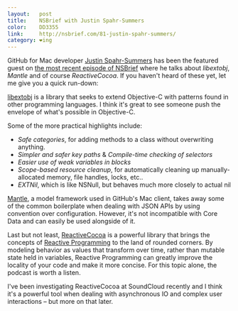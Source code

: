 ```yaml
---
layout:   post
title:    NSBrief with Justin Spahr-Summers
color:    DD3355
link:     http://nsbrief.com/81-justin-spahr-summers/
category: ❤ing
---
```


GitHub for Mac developer [Justin Spahr-Summers][jspahrsummers] has been the
featured guest on [the most recent episode of NSBrief][nsbrief] where he talks
about _libextobj_, _Mantle_ and of course _ReactiveCocoa_. If you haven't heard
of these yet, let me give you a quick run-down:

[libextobj] is a library that seeks to extend Objective-C with patterns found in
other programming languages. I think it's great to see someone push the envelope
of what's possible in Objective-C.

Some of the more practical highlights include:

* _Safe categories_, for adding methods to a class without
  overwriting anything.
* _Simpler and safer key paths_ &  _Compile-time checking of selectors_
* _Easier use of weak variables in blocks_
* _Scope-based resource cleanup_, for automatically cleaning up manually-
  allocated memory, file handles, locks, etc..
* _EXTNil_, which is like NSNull, but behaves much more closely to actual nil

[Mantle], a model framework used in GitHub's Mac client, takes away some of the
common boilerplate when dealing with JSON APIs by using convention over
configuration. However, it's not incompatible with Core Data and can easily be
used alongside of it.

Last but not least, [ReactiveCocoa] is a powerful library that brings the
concepts of [Reactive Programming][frp] to the land of rounded corners. By
modeling behavior as values that transform over time, rather than mutable state
held in variables, Reactive Programming can greatly improve the locality of your
code and make it more concise.
For this topic alone, the podcast is worth a listen.

I've been investigating ReactiveCocoa at SoundCloud recently and I think it's a
powerful tool when dealing with asynchronous IO and complex user interactions –
but more on that later.

[jspahrsummers]: https://github.com/jspahrsummers
[nsbrief]: http://nsbrief.com/81-justin-spahr-summers/
[libextobj]: https://github.com/jspahrsummers/libextobjc
[mantle]: https://github.com/github/Mantle
[reactivecocoa]: https://github.com/github/ReactiveCocoa
[frp]: http://en.wikipedia.org/wiki/Functional_reactive_programming
